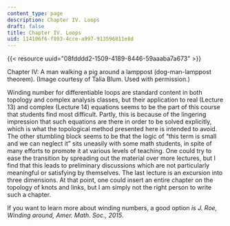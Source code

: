 ```yaml
---
content_type: page
description: Chapter IV. Loops
draft: false
title: Chapter IV. Loops
uid: 114106f6-f893-4cce-a997-913596811e8d
---
```

{{< resource uuid="08fdddd2-1509-4189-8446-59aaaba7a673" >}}

Chapter IV: A man walking a pig around a lamppost (dog-man-lamppost theorem). (Image courtesy of Talia Blum. Used with permission.)

Winding number for differentiable loops are standard content in both topology and complex analysis classes, but their application to real (Lecture 13) and complex (Lecture 14) equations seems to be the part of this course that students find most difficult. Partly, this is because of the lingering impression that such equations are there in order to be solved explicitly, which is what the topological method presented here is intended to avoid. The other stumbling block seems to be that the logic of “this term is small and we can neglect it” sits uneasily with some math students, in spite of many efforts to promote it at various levels of teaching. One could try to ease the transition by spreading out the material over more lectures, but I find that this leads to preliminary discussions which are not particularly meaningful or satisfying by themselves. The last lecture is an excursion into three dimensions. At that point, one could insert an entire chapter on the topology of knots and links, but I am simply not the right person to write such a chapter.

If you want to learn more about winding numbers, a good option *is J. Roe, Winding around, Amer. Math. Soc., 2015*.